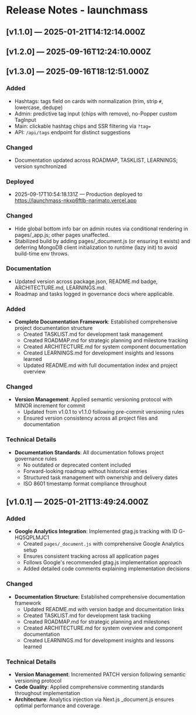 # Release Notes - launchmass

## [v1.1.0] — 2025-01-21T14:12:14.000Z

## [v1.2.0] — 2025-09-16T12:24:10.000Z

## [v1.3.0] — 2025-09-16T18:12:51.000Z

### Added
- Hashtags: tags field on cards with normalization (trim, strip `#`, lowercase, dedupe)
- Admin: predictive tag input (chips with remove), no-Popper custom TagInput
- Main: clickable hashtag chips and SSR filtering via `?tag=`
- API: `/api/tags` endpoint for distinct suggestions

### Changed
- Documentation updated across ROADMAP, TASKLIST, LEARNINGS; version synchronized

### Deployed
- 2025-09-17T10:54:18.131Z — Production deployed to https://launchmass-nkxp6ftlb-narimato.vercel.app

### Changed
- Hide global bottom info bar on admin routes via conditional rendering in pages/_app.js; other pages unaffected.
- Stabilized build by adding pages/_document.js (or ensuring it exists) and deferring MongoDB client initialization to runtime (lazy init) to avoid build-time env throws.

### Documentation
- Updated version across package.json, README.md badge, ARCHITECTURE.md, LEARNINGS.md.
- Roadmap and tasks logged in governance docs where applicable.

### Added
- **Complete Documentation Framework**: Established comprehensive project documentation structure
  - Created TASKLIST.md for development task management
  - Created ROADMAP.md for strategic planning and milestone tracking
  - Created ARCHITECTURE.md for system component documentation
  - Created LEARNINGS.md for development insights and lessons learned
  - Updated README.md with full documentation index and project overview

### Changed
- **Version Management**: Applied semantic versioning protocol with MINOR increment for commit
  - Updated from v1.0.1 to v1.1.0 following pre-commit versioning rules
  - Ensured version consistency across all project files and documentation

### Technical Details
- **Documentation Standards**: All documentation follows project governance rules
  - No outdated or deprecated content included
  - Forward-looking roadmap without historical entries
  - Structured task management with ownership and delivery dates
  - ISO 8601 timestamp format compliance throughout

## [v1.0.1] — 2025-01-21T13:49:24.000Z

### Added
- **Google Analytics Integration**: Implemented gtag.js tracking with ID G-HQ5QPLMJC1
  - Created `pages/_document.js` with comprehensive Google Analytics setup
  - Ensures consistent tracking across all application pages
  - Follows Google's recommended gtag.js implementation approach
  - Added detailed code comments explaining implementation decisions

### Changed
- **Documentation Structure**: Established comprehensive documentation framework
  - Updated README.md with version badge and documentation links
  - Created TASKLIST.md for development task tracking
  - Created ROADMAP.md for strategic planning and milestones
  - Created ARCHITECTURE.md for system overview and component documentation
  - Created LEARNINGS.md for development insights and lessons learned

### Technical Details
- **Version Management**: Incremented PATCH version following semantic versioning protocol
- **Code Quality**: Applied comprehensive commenting standards throughout implementation
- **Architecture**: Analytics injection via Next.js _document.js ensures optimal performance and coverage
